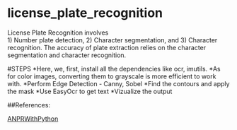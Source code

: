 # license_plate_recognition
License Plate Recognition involves  
                   1) Number plate detection, 
                   2) Character segmentation, and 
                   3) Character recognition.
The accuracy of plate extraction relies on the character segmentation and character recognition. 

#STEPS
*Here, we, first, install all the dependencies like ocr, imutils.
*As for color images, converting them to grayscale is more efficient to work with.
*Perform Edge Detection - Canny, Sobel
*Find the contours and apply the mask
*Use EasyOcr to get text
*Vizualize the output

##References:

[ANPRWithPython]([https://github.com/nicknochnack/ANPRwithPython])
